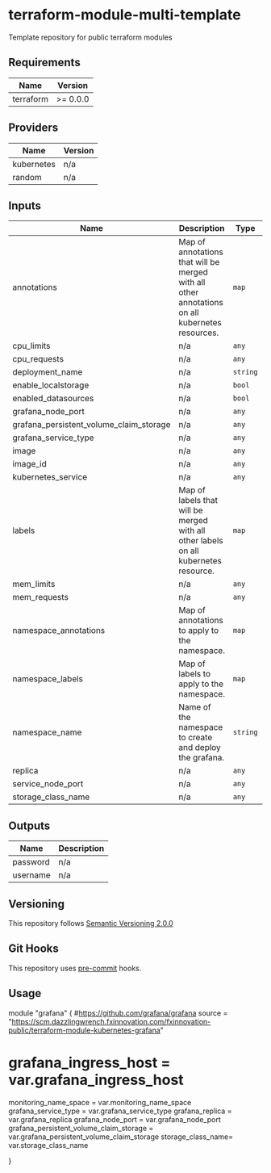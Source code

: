 # terraform-module-multi-template

Template repository for public terraform modules

<!-- BEGINNING OF PRE-COMMIT-TERRAFORM DOCS HOOK -->
## Requirements

| Name | Version |
|------|---------|
| terraform | >= 0.0.0 |

## Providers

| Name | Version |
|------|---------|
| kubernetes | n/a |
| random | n/a |

## Inputs

| Name | Description | Type | Default | Required |
|------|-------------|------|---------|:--------:|
| annotations | Map of annotations that will be merged with all other annotations on all kubernetes resources. | `map` | `{}` | no |
| cpu\_limits | n/a | `any` | n/a | yes |
| cpu\_requests | n/a | `any` | n/a | yes |
| deployment\_name | n/a | `string` | `"grafana"` | no |
| enable\_localstorage | n/a | `bool` | n/a | yes |
| enabled\_datasources | n/a | `bool` | n/a | yes |
| grafana\_node\_port | n/a | `any` | n/a | yes |
| grafana\_persistent\_volume\_claim\_storage | n/a | `any` | n/a | yes |
| grafana\_service\_type | n/a | `any` | n/a | yes |
| image | n/a | `any` | n/a | yes |
| image\_id | n/a | `any` | n/a | yes |
| kubernetes\_service | n/a | `any` | n/a | yes |
| labels | Map of labels that will be merged with all other labels on all kubernetes resource. | `map` | `{}` | no |
| mem\_limits | n/a | `any` | n/a | yes |
| mem\_requests | n/a | `any` | n/a | yes |
| namespace\_annotations | Map of annotations to apply to the namespace. | `map` | `{}` | no |
| namespace\_labels | Map of labels to apply to the namespace. | `map` | `{}` | no |
| namespace\_name | Name of the namespace to create and deploy the grafana. | `string` | `"grafana"` | no |
| replica | n/a | `any` | n/a | yes |
| service\_node\_port | n/a | `any` | n/a | yes |
| storage\_class\_name | n/a | `any` | n/a | yes |

## Outputs

| Name | Description |
|------|-------------|
| password | n/a |
| username | n/a |

<!-- END OF PRE-COMMIT-TERRAFORM DOCS HOOK -->

## Versioning
This repository follows [Semantic Versioning 2.0.0](https://semver.org/)

## Git Hooks
This repository uses [pre-commit](https://pre-commit.com/) hooks.

## Usage

module "grafana" {
  #https://github.com/grafana/grafana
  source = "https://scm.dazzlingwrench.fxinnovation.com/fxinnovation-public/terraform-module-kubernetes-grafana"
  # grafana_ingress_host = var.grafana_ingress_host
  monitoring_name_space = var.monitoring_name_space
  grafana_service_type = var.grafana_service_type
  grafana_replica = var.grafana_replica
  grafana_node_port = var.grafana_node_port
  grafana_persistent_volume_claim_storage = var.grafana_persistent_volume_claim_storage
  storage_class_name= var.storage_class_name

}
